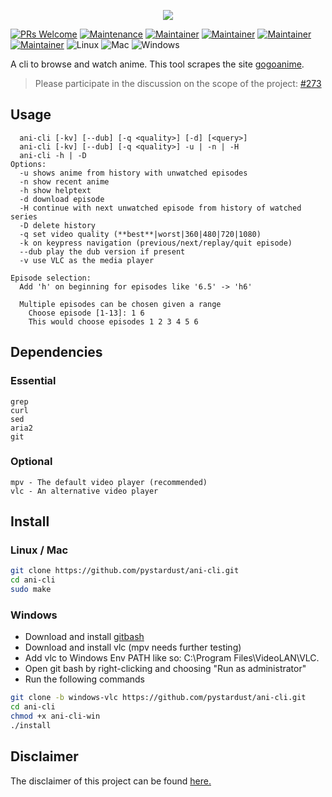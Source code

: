 <p align="center"><img src="https://capsule-render.vercel.app/api?type=soft&fontColor=e5ab3e&text=pystardust/ani-cli&height=150&fontSize=60&desc=new and improved&descAlignY=75&descAlign=60&color=00000000&animation=twinkling"></p> 

[![PRs Welcome](https://img.shields.io/badge/PRs-welcome-brightgreen.svg)](http://makeapullrequest.com)
[![Maintenance](https://img.shields.io/badge/Maintained%3F-yes-brightgreen.svg)](https://GitHub.com/pystardust/ani-cli/graphs/commit-activity)
[![Maintainer](https://img.shields.io/badge/maintainer-ura43-blue)](https://github.com/ura43)
[![Maintainer](https://img.shields.io/badge/maintainer-RayGL-blue)](https://github.com/RaynardGerraldo)
[![Maintainer](https://img.shields.io/badge/maintainer-Dink4n-blue)](https://github.com/Dink4n)
[![Maintainer](https://img.shields.io/badge/maintainer-CoolnsX-blue)](https://github.com/CoolnsX)
![Linux](https://img.shields.io/badge/os-linux-brightgreen)
![Mac](https://img.shields.io/badge/os-mac-yellow)
![Windows](https://img.shields.io/badge/os-windows-yellow)

A cli to browse and watch anime. This tool scrapes the site [gogoanime](https://gogoanime.pe).

> Please participate in the discussion on the scope of the project: [#273](https://github.com/pystardust/ani-cli/discussions/273)

## Usage
  ```
    ani-cli [-kv] [--dub] [-q <quality>] [-d] [<query>]
    ani-cli [-kv] [--dub] [-q <quality>] -u | -n | -H
    ani-cli -h | -D
  Options:
    -u shows anime from history with unwatched episodes
    -n show recent anime
    -h show helptext
    -d download episode
    -H continue with next unwatched episode from history of watched series
    -D delete history
    -q set video quality (**best**|worst|360|480|720|1080)
    -k on keypress navigation (previous/next/replay/quit episode)
    --dub play the dub version if present
    -v use VLC as the media player

  Episode selection:
    Add 'h' on beginning for episodes like '6.5' -> 'h6'

    Multiple episodes can be chosen given a range
      Choose episode [1-13]: 1 6
      This would choose episodes 1 2 3 4 5 6
  ```

## Dependencies

### Essential
```
grep
curl
sed
aria2
git
```

### Optional
```
mpv - The default video player (recommended)
vlc - An alternative video player
```
  
## Install

### Linux / Mac
```sh
git clone https://github.com/pystardust/ani-cli.git
cd ani-cli
sudo make
```

### Windows
* Download and install [gitbash](https://git-scm.com/downloads)
* Download and install vlc (mpv needs further testing)
* Add vlc to Windows Env PATH like so: C:\Program Files\VideoLAN\VLC.
* Open git bash by right-clicking and choosing "Run as administrator"
* Run the following commands
```sh
git clone -b windows-vlc https://github.com/pystardust/ani-cli.git
cd ani-cli
chmod +x ani-cli-win
./install
```

## Disclaimer

The disclaimer of this project can be found [here.](./disclaimer.md)
